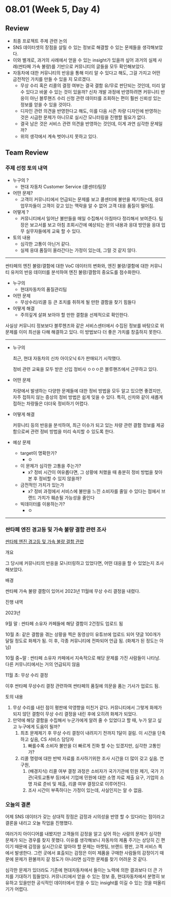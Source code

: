# 08.01 (Week 5, Day 4)
## Review
- 최종 프로젝트 주제 관련 논의
- SNS 데이터셋의 장점을 살릴 수 있는 정보로 해결할 수 있는 문제들을 생각해보았다.
- 이와 별개로, 과거의 사례에서 얻을 수 있는 insight가 있을까 싶어 과거의 실제 사례(싼타페 가속 불량)를 기반으로 커뮤니티의 글들을 모두 확인해보았다.
- 자동차에 대한 커뮤니티의 반응을 통해 미리 알 수 있다고 해도, 그걸 가지고 어떤 금전적인 가치를 만들 수 있을 지 모르겠다.
    - 무상 수리 혹은 리콜의 결정 여부는 결국 결함 유/무로 판단되는 것인데, 미리 알 수 있다고 바꿀 수 있는 것이 있을까? 신차 개발 과정에 반영하려면 커뮤니티 반응이 아닌 블루핸즈 수리 신청 관련 데이터를 조회하는 편이 훨씬 신뢰성 있는 정보를 얻을 수 있을 것이다.
    - 디자인 관련 의견을 반영한다고 해도, 이를 다음 시즌 차량 디자인에 반영하는 것은 시급한 문제가 아니므로 실시간 모니터링을 진행할 필요가 없다.
    - 결국 남은 것은 서비스 관련 의견을 반영하는 것인데, 이게 과연 심각한 문제일까?
    - 위의 생각에서 계속 벗어나지 못하고 있다.
## Team Review
### 주제 선정 토의 내역

- 누구의 ?
    - 현대 자동차 Customer Service (콜센터)팀장
- 어떤 문제?
    - 고객이 커뮤니티에서 언급되는 문제를 보고 콜센터에 불만을 제기하는데, 응대 업무자들이 고객이 갖고 있는 맥락을 알 수 없어 고객 대응 품질이 떨어짐.
- 어떻게 ?
    - 커뮤니티에서 일어난 불만들을 매일 수집해서 아침마다 정리해서 보여준다. 팀장은 보고서를 보고 아침 조회시간에 예상되는 문의 내용과 응대 방안을 응대 업무 실무자들에게 교육 할 수 있다.
- 토의 내용
    - 심각한 고통이 아닌거 같다.
    - 실제 응대 품질이 올라간다는 가정이 있는데, 그럴 것 같지 않다.

---

싼타페의 엔진 불량/결함에 대한 VoC 데이터의 변화와, 엔진 불량/결함에 대한 커뮤니티 유저의 반응 데이터를 분석하여 엔진 불량/결함의 중요도를 점수화한다.

- 누구의
    - 현대자동차의 품질관리팀
- 어떤 문제
    - 무상수리/리콜 등 큰 조치를 취하게 될 만한 결함을 찾기 힘들다
- 어떻게 해결
    - 주의깊게 살펴 보아야 할 만한 결함을 선제적으로 확인한다.

사실상 커뮤니티 정보보다 블루헨즈와 같은 서비스센터에서 수집된 정보를 바탕으로 위 문제를 이미 최선을 다해 해결하고 있다. 이 방법보다 더 좋은 가치를 창출하지 못한다.

---

- 누구의
    
    최근, 현대 자동차의 신차 아이오닉 6가 판매되기 시작했다.
    
    정비 관련 교육을 모두 받은 신입 정비사 ㅇㅇㅇ은 블루핸즈에서 근무하고 있다.
    
- 어떤 문제
    
    차량에서 발생하는 다양한 문제들에 대한 정비 방법을 모두 알고 있으면 좋겠지만, 자주 접하지 않는 증상의 정비 방법은 쉽게 잊을 수 있다. 특히, 신차와 같이 새롭게 접하는 차량들은 더더욱 정비하기 어렵다.
    
- 어떻게 해결
    
    커뮤니티 등의 반응을 분석하여, 최근 이슈가 되고 있는 차량 관련 결함 정보를 제공함으로써 관련 정비 방법을 미리 숙지할 수 있도록 한다.
    
- 예상 문제
    - target이 명확한가?
        - ㅇ
    - 이 문제가 심각한 고통을 주는가?
        - x? 정비 시간이 여유롭다면, 그 상황에 처했을 때 충분히 정비 방법을 찾아본 후 정비할 수 있지 않을까?
    - 금전적인 가치가 있는가
        - x? 정비 과정에서 서비스에 불만을 느낀 소비자를 줄일 수 있다는 점에서 브랜드 가치가 훼손될 가능성을 줄인다
    - 빅데이터를 이용하는가?
        - ㅇ

---

### 싼타페 엔진 경고등 및 가속 불량 결함 관련 조사

[싼타페 엔진 경고등 및 가속 불량 결함 관련](https://www.notion.so/a8bfc7b1e75d449ca0a1373aa1b093bd?pvs=21)

개요 

 그 당시에 커뮤니티의 반응을 모니터링하고 있었다면, 어떤 대응을 할 수 있었는지 조사해보았다.

배경 

 싼타페 가속 불량 결함이 있어서 2023년 11월에 무상 수리 결정을 내렸다.

진행 내역

2023년

9월 말 : 싼타페 소유자 카페들에 해당 결함이 2건정도 업로드 됨

10월 초: 같은 결함을 겪는 상황을 찍은 동영상이 유튜브에 업로드 되어 댓글 100개가 달릴 정도로 화제가 됨. 이 후, 각종 커뮤니티에 전파되어 언급 됨. (화제가 된 정도는 아님)

10월 중~말 : 싼타페 소유자 카페에서 지속적으로 해당 문제를 가진 사람들이 나타남. 다른 커뮤니티에서는 거의 언급되지 않음

11월 초: 무상 수리 결정 

이후 싼타페 무상수리 결정 관련하여 싼타페의 품질에 의문을 품는 기사가 업로드 됨.

토의 내용

1. 무상 수리를 내린 점이 평판에 악영향을 미친거 같다. 커뮤니티에서 그렇게 화제가 되지 않던 결함이 무상 수리 결정을 내린 후에 오히려 화제가 되었다.
2. 만약에 해당 결함을 수집해서 누군가에게 알려 줄 수 있었다고 할 때, 누가 알고 싶고 누구에게 도움이 될까?
    1. 최초 문제제기 후 무상 수리 결정이 내려지기 전까지 1달이 걸림. 이 시간을 단축 하고 싶음, CS 서비스 담당자
        1. 빠를수록 소비자 불만을 더 빠르게 진화 할 수는 있겠지만, 심각한 고통인가?
    2. 리콜 명령에 대한 반박 자료를  조사하기위한 조사 시간을 더 많이 갖고 싶음. 연구원,
        1. (배경지식) 리콜 여부 결정 과정은 소비자가 국가기관에 민원 제기, 국가 기관(국토교통부 등)에서 기업에  민원에 대한 소명 자료 제출 요구, 기업의 소명 자료 준비 및 제출,  리콜 여부 결정으로 이루어진다.
        2. 조사 시간이 부족하다는 가정이 있는데, 사실인지는 알 수 없음.

### 오늘의 결론

어제 SNS 데이터가 갖는 상대적 장점은 감정과 시의성을 반영 할 수 있다라는 점이라고 결론을 내리고 오늘 작업을 진행했다. 

 여러가지 아이디어를 내봤지만 고객들의 감정을 알고 싶어 하는 사람의 문제가 심각한 문제가 되는 경우를 찾지 못했다. 이유를 생각해보니 자동차의 제품 주기는 상당히 긴 편이기 때문에 감정을 실시간으로 알아야 할 문제는 마켓팅, 브랜드 평판, 고객 서비스 쪽에서 발생한다. 그런 곳에서 표출되는 감정은 이미 제품을 구매한 사람들의 감정이기 때문에 문제가 환불까지 갈 정도가 아니라면 심각한 문제를 찾기 어려운 것 같다. 

 심각한 문제가 있더라도 기존에 현대자동차에서 들이는 노력에 의한 결과보다 더 큰 가치를 기대하기 힘들었다. 커뮤니티에서 얻을 수 있는 정보 중, 현대자동차에서 분명히 보유하고 있을만한 공식적인 데이터에서 얻을 수 있는 insight를 이길 수 있는 것을 떠올리기가 어렵다.
